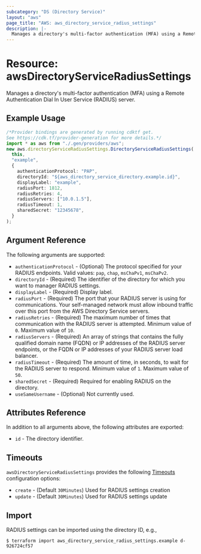 ```yaml
---
subcategory: "DS (Directory Service)"
layout: "aws"
page_title: "AWS: aws_directory_service_radius_settings"
description: |-
  Manages a directory's multi-factor authentication (MFA) using a Remote Authentication Dial In User Service (RADIUS) server.
---
```


# Resource: awsDirectoryServiceRadiusSettings

Manages a directory's multi-factor authentication (MFA) using a Remote Authentication Dial In User Service (RADIUS) server.

## Example Usage

```typescript
/*Provider bindings are generated by running cdktf get.
See https://cdk.tf/provider-generation for more details.*/
import * as aws from "./.gen/providers/aws";
new aws.directoryServiceRadiusSettings.DirectoryServiceRadiusSettings(
  this,
  "example",
  {
    authenticationProtocol: "PAP",
    directoryId: "${aws_directory_service_directory.example.id}",
    displayLabel: "example",
    radiusPort: 1812,
    radiusRetries: 4,
    radiusServers: ["10.0.1.5"],
    radiusTimeout: 1,
    sharedSecret: "12345678",
  }
);

```

## Argument Reference

The following arguments are supported:

* `authenticationProtocol` - (Optional) The protocol specified for your RADIUS endpoints. Valid values: `pap`, `chap`, `msChaPv1`, `msChaPv2`.
* `directoryId` - (Required) The identifier of the directory for which you want to manager RADIUS settings.
* `displayLabel` - (Required) Display label.
* `radiusPort` - (Required) The port that your RADIUS server is using for communications. Your self-managed network must allow inbound traffic over this port from the AWS Directory Service servers.
* `radiusRetries` - (Required) The maximum number of times that communication with the RADIUS server is attempted. Minimum value of `0`. Maximum value of `10`.
* `radiusServers` - (Required) An array of strings that contains the fully qualified domain name (FQDN) or IP addresses of the RADIUS server endpoints, or the FQDN or IP addresses of your RADIUS server load balancer.
* `radiusTimeout` - (Required) The amount of time, in seconds, to wait for the RADIUS server to respond. Minimum value of `1`. Maximum value of `50`.
* `sharedSecret` - (Required) Required for enabling RADIUS on the directory.
* `useSameUsername` - (Optional) Not currently used.

## Attributes Reference

In addition to all arguments above, the following attributes are exported:

* `id` - The directory identifier.

## Timeouts

`awsDirectoryServiceRadiusSettings` provides the following [Timeouts](https://developer.hashicorp.com/terraform/language/resources/syntax#operation-timeouts) configuration options:

* `create` - (Default `30Minutes`) Used for RADIUS settings creation
* `update` - (Default `30Minutes`) Used for RADIUS settings update

## Import

RADIUS settings can be imported using the directory ID, e.g.,

```console
$ terraform import aws_directory_service_radius_settings.example d-926724cf57
```
